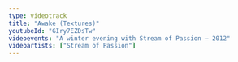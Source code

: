```yaml
---
type: videotrack
title: "Awake (Textures)"
youtubeId: "GIry7EZDsTw"
videoevents: "A winter evening with Stream of Passion — 2012"
videoartists: ["Stream of Passion"]
---
```

